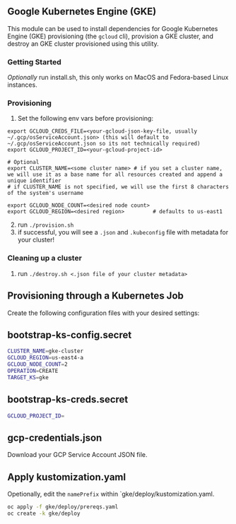 ## Google Kubernetes Engine (GKE)

This module can be used to install dependencies for Google Kubernetes Engine (GKE) provisioning (the `gcloud` cli), provision a GKE cluster, and destroy an GKE cluster provisioned using this utility.

### Getting Started
*Optionally* run install.sh, this only works on MacOS and Fedora-based Linux instances.

### Provisioning
1. Set the following env vars before provisioning:

```
export GCLOUD_CREDS_FILE=<your-gcloud-json-key-file, usually ~/.gcp/osServiceAccount.json> (this will default to ~/.gcp/osServiceAccount.json so its not technically required)
export GCLOUD_PROJECT_ID=<your-gcloud-project-id>

# Optional
export CLUSTER_NAME=<some cluster name> # if you set a cluster name, we will use it as a base name for all resources created and append a unique identifier
# if CLUSTER_NAME is not specified, we will use the first 8 characters of the system's username

export GCLOUD_NODE_COUNT=<desired node count>
export GCLOUD_REGION=<desired region>         # defaults to us-east1
```

2. run `./provision.sh`
3. if successful, you will see a `.json` and `.kubeconfig` file with metadata for your cluster!

### Cleaning up a cluster
1. run `./destroy.sh <.json file of your cluster metadata>`

## Provisioning through a Kubernetes Job

Create the following configuration files with your desired settings:

## bootstrap-ks-config.secret

```bash
CLUSTER_NAME=gke-cluster
GCLOUD_REGION=us-east4-a
GCLOUD_NODE_COUNT=2
OPERATION=CREATE
TARGET_KS=gke
```

## bootstrap-ks-creds.secret
```bash
GCLOUD_PROJECT_ID=
```

## gcp-credentials.json

Download your GCP Service Account JSON file.

## Apply kustomization.yaml

Opetionally, edit the `namePrefix` within `gke/deploy/kustomization.yaml.

```bash
oc apply -f gke/deploy/prereqs.yaml
oc create -k gke/deploy
```


